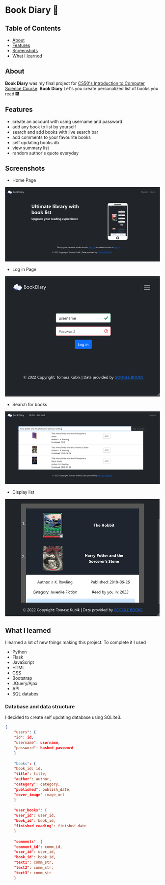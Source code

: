 # Book Diary :book:

## Table of Contents

* [About](#about)
* [Features](#features)
* [Screenshots](#screenshots)
* [What I learned](#what-i-learned)

## About

**Book Diary** was my final project for [CS50's Introduction to Computer Science Course](https://www.edx.org/course/cs50s-introduction-to-computer-science).
**Book Diary** Let's you create personalized list of books you read :fireworks:

## Features

* create an account with using username and password
* add any book to list by yourself
* search and add books with live search bar
* add comments to your favourite books
* self updating books db
* view summary list
* random author's quote everyday
  
## Screenshots

* Home Page

![Home Page](screenshots/home.png)

* Log in Page

![Login](screenshots/login.png)

* Search for books

![Search for books](screenshots/search-bar.png)

* Display list

![Display list](screenshots/list.png)

## What I learned

I learned a lot of new things making this project. To complete it I used

* Python
* Flask
* JavaScript
* HTML
* CSS
* Bootstrap
* JQuery/Ajax
* API
* SQL databes

### Database and data structure

I decided to create self updating database using SQLite3.

```json
{
    "users": {
	"id": id,
	"username": username,
	"password": hashed_password
	}

    "books": {
	"book_id: id,
	"title": title,
	"author": author,
	"category": category,
	"published": publish_date,
	"cover_image" image_url
	}

    "user_books": {
	"user_id": user_id,
	"book_id": book_id,
	"finished_reading": finished_date
	}

    "comments": {
	"comment_id": comm_id,
	"user_id": user_id,
	"book_id": book_id,
	"text1": comm_str,
	"text2": comm_str,
	"text3": comm_str
	}
```
